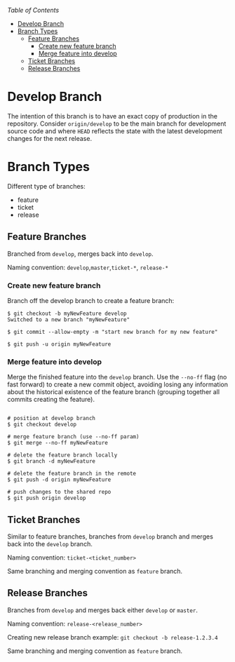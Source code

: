 *Table of Contents*
- [Develop Branch](#develop-branch)
- [Branch Types](#branch-types)
  - [Feature Branches](#feature-branches)
    - [Create new feature branch](#create-new-feature-branch)
    - [Merge feature into develop](#merge-feature-into-develop)
  - [Ticket Branches](#ticket-branches)
  - [Release Branches](#release-branches)

# Develop Branch
The intention of this branch is to have an exact copy of production in the repository. Consider `origin/develop` to be the main branch for development source code and where `HEAD` reflects the state with the latest development changes for the next release.

# Branch Types
Different type of branches:
- feature
- ticket
- release

## Feature Branches
Branched from `develop`, merges back into `develop`.

Naming convention: `develop`,`master`,`ticket-*`, `release-*`

### Create new feature branch
Branch off the develop branch to create a feature branch:
```shell
$ git checkout -b myNewFeature develop
Switched to a new branch "myNewFeature"

$ git commit --allow-empty -m "start new branch for my new feature"

$ git push -u origin myNewFeature
```

### Merge feature into develop
Merge the finished feature into the `develop` branch. Use the `--no-ff` flag (no fast forward) to create a new commit object, avoiding losing any information about the historical existence of the feature branch (grouping together all commits creating the feature).

```shell

# position at develop branch
$ git checkout develop

# merge feature branch (use --no-ff param)
$ git merge --no-ff myNewFeature

# delete the feature branch locally
$ git branch -d myNewFeature

# delete the feature branch in the remote
$ git push -d origin myNewFeature

# push changes to the shared repo
$ git push origin develop
```

## Ticket Branches
Similar to feature branches, branches from `develop` branch and merges back into the `develop` branch.

Naming convention: `ticket-<ticket_number>`

Same branching and merging convention as `feature` branch.

## Release Branches
Branches from `develop` and merges back either `develop` or `master`.

Naming convention: `release-<release_number>`

Creating new release branch example: `git checkout -b release-1.2.3.4`

Same branching and merging convention as `feature` branch.
